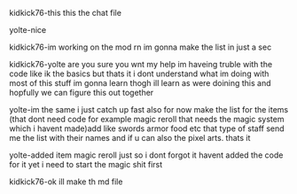 kidkick76-this this the chat file


yolte-nice


kidkick76-im working on the mod rn im gonna make the list in just a sec


kidkick76-yolte are you sure you wnt my help im haveing truble with the code like ik the basics but thats it i dont understand what im doing with most of this stuff im gonna learn thogh ill learn as were doining this and hopfully we can figure this out together


yolte-im the same i just catch up fast also for now make the list for the items (that dont need code for example magic reroll that needs the magic system which i havent made)add like swords armor food etc that type of staff send me the list with their names and if u can also the pixel arts. thats it 

yolte-added item magic reroll
just so i dont forgot it havent added the code for it yet
i need to start the magic shit first


kidkick76-ok ill make th md file

